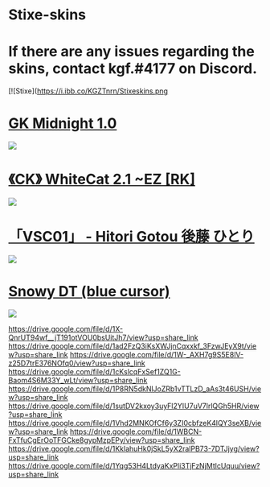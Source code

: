 # Stixe-skins

# If there are any issues regarding the skins, contact kgf.#4177 on Discord.
[![Stixe](https://i.ibb.co/KGZTnrn/Stixeskins.png

# [ GK Midnight 1.0 ](https://drive.google.com/file/d/1U4IiWsoysivSffZTPqY9OEjoDC2vOikr/view?usp=share_link)
![](https://osu.ppy.sh/ss/17599721/4526)

# [《CK》 WhiteCat 2.1 ~EZ [RK] ](https://drive.google.com/file/d/17p95Jmi9FsmRv-dgkZvbFgaOsVVdBq4o/view?usp=share_link)
![](https://osu.ppy.sh/ss/17737798/2226)

# [「VSC01」 - Hitori Gotou 後藤 ひとり ](https://drive.google.com/file/d/1ad0QIaj04InOxD3Q84I48ZLAoy-YFUTF/view?usp=share_link)
![](https://i.imgur.com/3YTE0s4.png)

# [Snowy DT (blue cursor)](https://drive.google.com/file/d/1BaiE7m3dLXKzRkyHkbx3pUR6ptbvOdZN/view?usp=share_link)
![](https://i.imgur.com/8OdVMSD.png)





https://drive.google.com/file/d/1X-QnrUT94wf__jT191otVOU0bsUitJh7/view?usp=share_link
https://drive.google.com/file/d/1ad2FzQ3iKsXWJjnCqxxkf_3FzwJEyX9t/view?usp=share_link
https://drive.google.com/file/d/1W-_AXH7g9S5E8lV-z25D7trE376NOfq0/view?usp=share_link
https://drive.google.com/file/d/1cKslcqFxSef1ZQ1G-Baom4S6M33Y_wLt/view?usp=share_link
https://drive.google.com/file/d/1P8RN5dkNlJoZRb1vTTLzD_aAs3t46USH/view?usp=share_link
https://drive.google.com/file/d/1sutDV2kxoy3uyFl2YIU7uV7lrlQGh5HR/view?usp=share_link
https://drive.google.com/file/d/1Vhd2MNKOfCf6y3ZI0cbfzeK4lQY3seXB/view?usp=share_link
https://drive.google.com/file/d/1WBCN-FxTfuCgErOoTFGCke8gypMzpEPy/view?usp=share_link
https://drive.google.com/file/d/1KklahuHk0jSkL5yX2ralPB73-7DTJjyg/view?usp=share_link
https://drive.google.com/file/d/1Yqg53H4LtdyaKxPli3TjFzNjMtlcUquu/view?usp=share_link
